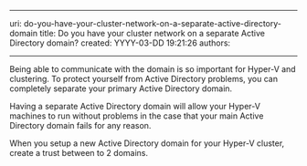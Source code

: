 

---
uri: do-you-have-your-cluster-network-on-a-separate-active-directory-domain
title: Do you have your cluster network on a separate Active Directory domain?
created: YYYY-03-DD 19:21:26
authors:

---




<span class='intro'> Being able to communicate with the domain is so important for Hyper-V and clustering. To protect yourself from Active Directory problems, you can completely separate your primary Active Directory domain. </span>

<p>Having a separate Active Directory domain will allow your Hyper-V machines to run without problems in the case that your main Active Directory domain fails for any reason. </p>
<p>When you setup a new Active Directory domain for your Hyper-V cluster, create a trust between to 2 domains. </p>



